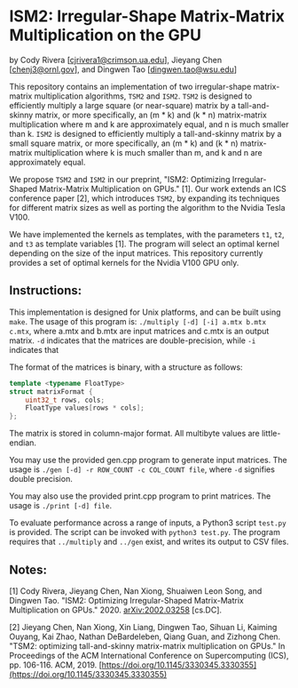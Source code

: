 
ISM2: Irregular-Shape Matrix-Matrix Multiplication on the GPU
=============================================================

by
Cody Rivera [cjrivera1@crimson.ua.edu],
Jieyang Chen [chenj3@ornl.gov], and
Dingwen Tao [dingwen.tao@wsu.edu]

This repository contains an implementation of two irregular-shape matrix-matrix
multiplication algorithms, `TSM2` and `ISM2`. `TSM2` is designed to efficiently
multiply a large square (or near-square) matrix by a tall-and-skinny matrix, or
more specifically, an (m * k) and (k * n) matrix-matrix multiplication where
m and k are approximately equal, and n is much smaller than k. `ISM2` is designed
to efficiently multiply a tall-and-skinny matrix by a small square matrix, or
more specifically, an (m * k) and (k * n) matrix-matrix multiplication where 
k is much smaller than m, and k and n are approximately equal.

We propose `TSM2` and `ISM2` in our preprint,
"ISM2: Optimizing Irregular-Shaped Matrix-Matrix Multiplication on GPUs." [1].
Our work extends an ICS conference paper [2], which introduces `TSM2`, by expanding
its techniques for different matrix sizes as well as porting the algorithm to the Nvidia
Tesla V100.

We have implemented the kernels as templates, with the parameters `t1`, `t2`, and `t3` as
template variables [1]. The program will select an optimal kernel depending on the 
size of the input matrices. This repository currently provides a set of optimal kernels for
the Nvidia V100 GPU only.

Instructions:
-------------

This implementation is designed for Unix platforms, and can be built using
`make`. The usage of this program is: 
`./multiply [-d] [-i] a.mtx b.mtx c.mtx`,
where a.mtx and b.mtx are input matrices and c.mtx is an output matrix.
`-d` indicates that the matrices are double-precision, while `-i` indicates
that 


The format of the matrices is binary, with a structure as follows:

```C++
template <typename FloatType>
struct matrixFormat {
    uint32_t rows, cols;
    FloatType values[rows * cols];
};
```

The matrix is stored in column-major format.
All multibyte values are little-endian.

You may use the provided gen.cpp program to generate input
matrices. The usage is `./gen [-d] -r ROW_COUNT -c COL_COUNT file`,
where `-d` signifies double precision.

You may also use the provided print.cpp program to print matrices.
The usage is `./print [-d] file`.

To evaluate performance across a range of inputs, a Python3 script
`test.py` is provided. The script can be invoked with 
`python3 test.py`. The program requires that `../multiply` and
`../gen` exist, and writes its output to CSV files.

Notes:
------

[1] Cody Rivera, Jieyang Chen, Nan Xiong, Shuaiwen Leon Song, and Dingwen Tao. "ISM2: Optimizing Irregular-Shaped Matrix-Matrix Multiplication on GPUs." 
2020. [arXiv:2002.03258](https://arxiv.org/abs/2002.03258) [cs.DC].

[2] Jieyang Chen, Nan Xiong, Xin Liang, Dingwen Tao, Sihuan Li, Kaiming Ouyang, Kai Zhao, Nathan DeBardeleben, Qiang Guan, and Zizhong Chen. 
"TSM2: optimizing tall-and-skinny matrix-matrix multiplication on GPUs." 
In Proceedings of the ACM International Conference on Supercomputing (ICS), pp. 106-116. ACM, 2019. 
[https://doi.org/10.1145/3330345.3330355](https://doi.org/10.1145/3330345.3330355)
